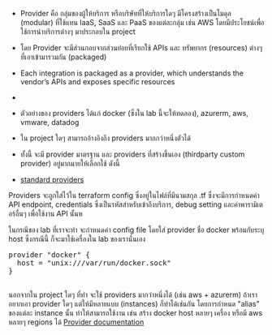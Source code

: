 
* Provider คือ กลุ่มของผู้ให้บริการ หรือบริษัทที่ให้บริการใดๆ มีโครงสร้างเป็นโมดุล (modular) ที่ใช้แทน IaaS, SaaS และ PaaS ของแต่ละกลุ่ม เช่น AWS โดยมีประโยชน์เพื่อใช้การนำบริการต่างๆ มาประกอบใน project

* โดย Provider จะมีส่วนกอบจากส่วนย่อยที่เรียกใช้ APIs และ ทรัพยากร (resources) ต่างๆ ที่เอาเข้ามารวมกัน (packaged)

* Each integration is packaged as a provider, which understands the vendor’s APIs and exposes specific resources
*
* ตัวอย่างของ providers ได้แก่ docker (ซึ่งใน lab นี้จะให้ทดลอง), azurerm, aws, vmware, datadog

* ใน project ใดๆ สามารถอ้างอิงถึง providers มากกว่าหนึ่งตัวได้

* ทั้งนี้ จะมี provider มาตรฐาน และ providers ที่สร้างขึ้นเอง (thirdparty custom provider) อยู่มากมายให้เลือกใช้ ดังนี้
* [standard providers](https://www.terraform.io/docs/providers/index.html)

Providers จะถูกใส่ไว้ใน terraform config ซึ่งอยู่ในไฟล์ที่มีนามสกุล .tf ซึ่งจะมีการกำหนดค่า API endpoint, credentials ซึ่งเป็นรหัสสำหรับเข้าถึงบริการ, debug setting และค่าพารามิเตอร์อื่นๆ เพื่อใช้งาน API นั้นห

ในกรณีของ lab ที่เราจะทำ จะกำหนดค่า config file โดยใส่ provider ชื่อ docker พร้อมกับระบุ host ซึ่งกรณีนี้ ก็จะมาใช้เครื่องใน lab ของเรานั่นเอง

<pre class="file" data-filename="main.tf" data-target="replace">provider "docker" {
  host = "unix:///var/run/docker.sock"
}

</pre>

นอกจากใน project ใดๆ ที่ทำ จะใช้ providers มากว่าหนึ่งได้ (เช่น aws + azurerm) ถ้าเราอยากเอา provider ใดๆ แต่ให้มีหลายแบบ (instances) ก็ทำได้เช่นกัน โดยการกำหนด "alias" ของแต่ละ instance นั้น ทำให้สามารถใช้งาน เช่น สร้าง docker host หลายๆ เครื่อง หรือมี aws หลายๆ regions ได้
[Provider documentation](https://www.terraform.io/docs/configuration/providers.html)
